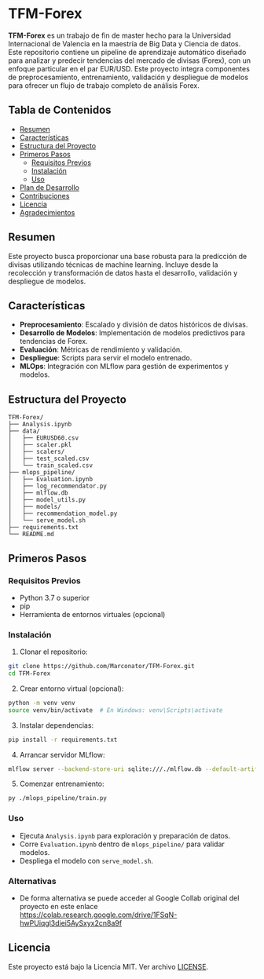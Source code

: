 
# TFM-Forex

**TFM-Forex** es un trabajo de fin de master hecho para la Universidad Internacional de Valencia en la maestría de Big Data y Ciencia de datos. Este repositorio contiene un pipeline de aprendizaje automático diseñado para analizar y predecir tendencias del mercado de divisas (Forex), con un enfoque particular en el par EUR/USD. Este proyecto integra componentes de preprocesamiento, entrenamiento, validación y despliegue de modelos para ofrecer un flujo de trabajo completo de análisis Forex.

## Tabla de Contenidos

- [Resumen](#resumen)
- [Características](#características)
- [Estructura del Proyecto](#estructura-del-proyecto)
- [Primeros Pasos](#primeros-pasos)
  - [Requisitos Previos](#requisitos-previos)
  - [Instalación](#instalación)
  - [Uso](#uso)
- [Plan de Desarrollo](#plan-de-desarrollo)
- [Contribuciones](#contribuciones)
- [Licencia](#licencia)
- [Agradecimientos](#agradecimientos)

## Resumen

Este proyecto busca proporcionar una base robusta para la predicción de divisas utilizando técnicas de machine learning. Incluye desde la recolección y transformación de datos hasta el desarrollo, validación y despliegue de modelos.

## Características

- **Preprocesamiento**: Escalado y división de datos históricos de divisas.
- **Desarrollo de Modelos**: Implementación de modelos predictivos para tendencias de Forex.
- **Evaluación**: Métricas de rendimiento y validación.
- **Despliegue**: Scripts para servir el modelo entrenado.
- **MLOps**: Integración con MLflow para gestión de experimentos y modelos.

## Estructura del Proyecto

```
TFM-Forex/
├── Analysis.ipynb
├── data/
│   ├── EURUSD60.csv
│   ├── scaler.pkl
│   ├── scalers/
│   ├── test_scaled.csv
│   └── train_scaled.csv
├── mlops_pipeline/
│   ├── Evaluation.ipynb
│   ├── log_recommendator.py
│   ├── mlflow.db
│   ├── model_utils.py
│   ├── models/
│   ├── recommendation_model.py
│   └── serve_model.sh
├── requirements.txt
└── README.md
```

## Primeros Pasos

### Requisitos Previos

- Python 3.7 o superior
- pip
- Herramienta de entornos virtuales (opcional)

### Instalación

1. Clonar el repositorio:

```bash
git clone https://github.com/Marconator/TFM-Forex.git
cd TFM-Forex
```

2. Crear entorno virtual (opcional):

```bash
python -m venv venv
source venv/bin/activate  # En Windows: venv\Scripts\activate
```

3. Instalar dependencias:

```bash
pip install -r requirements.txt
```

4. Arrancar servidor MLflow:

```bash
mlflow server --backend-store-uri sqlite:///./mlflow.db --default-artifact-root ./mlruns --host 127.0.0.1 --port 5000
```

5. Comenzar entrenamiento:

```bash
py ./mlops_pipeline/train.py
```

### Uso

- Ejecuta `Analysis.ipynb` para exploración y preparación de datos.
- Corre `Evaluation.ipynb` dentro de `mlops_pipeline/` para validar modelos.
- Despliega el modelo con `serve_model.sh`.

### Alternativas

- De forma alternativa se puede acceder al Google Collab original del proyecto en este enlace https://colab.research.google.com/drive/1FSqN-hwPUiqgl3diei5AySxyx2cn8a9f

## Licencia

Este proyecto está bajo la Licencia MIT. Ver archivo [LICENSE](LICENSE).
